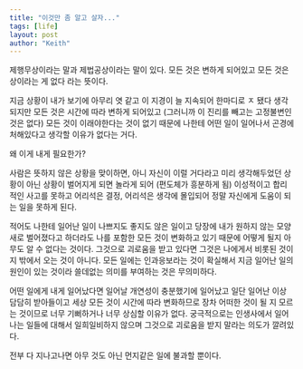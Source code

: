 ```yaml
---
title: "이것만 좀 알고 살자..."
tags: [life]
layout: post
author: "Keith"
---
```


제행무상이라는 말과 제법공상이라는 말이 있다. 모든 것은 변하게 되어있고 모든 것은 상이라는 게 없다 라는 뜻이다.

지금 상황이 내가 보기에 아무리 엿 같고 이 지경이 늘 지속되어 한마디로 ㅈ 됐다 생각되지만 모든 것은 시간에 따라 변하게 되어있고 (그러니까 이 진리를 빼고는 고정불변인 것은 없다) 모든 것이 이래야한다는 것이 없기 때문에 나한테 어떤 일이 일어나서 곤경에 처해있다고 생각할 이유가 없다는 거다.

왜 이게 내게 필요한가? 

사람은 뜻하지 않은 상황을 맞이하면, 아니 자신이 이럴 거다라고 미리 생각해두었던 상황이 아닌 상황이 벌어지게 되면 놀라게 되어 (편도체가 흥분하게 됨) 이성적이고 합리적인 사고를 못하고 어리석은 결정, 어리석은 생각에 몰입되어 정말 자신에게 도움이 되는 일을 못하게 된다.

적어도 나한테 일어난 일이 나쁘지도 좋지도 않은 일이고 당장에 내가 원하지 않는 모양새로 벌어졌다고 하더라도 나를 포함한 모든 것이 변화하고 있기 때문에 어떻게 될지 아무도 알 수 없다는 것이다. 그것으로 괴로움을 받고 있다면 그것은 나에게서 비롯된 것이지 밖에서 오는 것이 아니다. 모든 일에는 인과응보라는 것이 확실해서 지금 일어난 일의 원인이 있는 것이라 쓸데없는 의미를 부여하는 것은 무의미하다. 

어떤 일에게 내게 일어났다면 일어날 개연성이 충분했기에 일어났고 일단 일어난 이상 담담히 받아들이고 세상 모든 것이 시간에 따라 변화하므로 장차 어떠한 것이 될 지 모르는 것이므로 너무 기뻐하거나 너무 상심할 이유가 없다. 궁극적으로는 인생사에서 일어나는 일들에 대해서 일희일비하지 않으며 그것으로 괴로움을 받지 말라는 의도가 깔려있다.

전부 다 지나고나면 아무 것도 아닌 먼지같은 일에 불과할 뿐이다.
